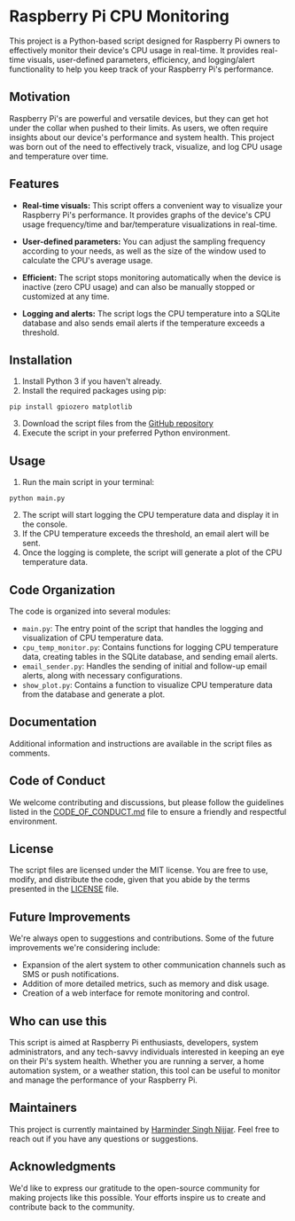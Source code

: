 # Raspberry Pi CPU Monitoring

This project is a Python-based script designed for Raspberry Pi owners to effectively monitor their device's CPU usage in real-time. It provides real-time visuals, user-defined parameters, efficiency, and logging/alert functionality to help you keep track of your Raspberry Pi's performance.

## Motivation

Raspberry Pi's are powerful and versatile devices, but they can get hot under the collar when pushed to their limits. As users, we often require insights about our device's performance and system health. This project was born out of the need to effectively track, visualize, and log CPU usage and temperature over time.

## Features

- **Real-time visuals:** This script offers a convenient way to visualize your Raspberry Pi's performance. It provides graphs of the device's CPU usage frequency/time and bar/temperature visualizations in real-time.

- **User-defined parameters:** You can adjust the sampling frequency according to your needs, as well as the size of the window used to calculate the CPU's average usage.

- **Efficient:** The script stops monitoring automatically when the device is inactive (zero CPU usage) and can also be manually stopped or customized at any time.

- **Logging and alerts:** The script logs the CPU temperature into a SQLite database and also sends email alerts if the temperature exceeds a threshold.

## Installation

1. Install Python 3 if you haven't already.
2. Install the required packages using pip:
```
pip install gpiozero matplotlib
```

3. Download the script files from the [GitHub repository](https://github.com/harmindersinghnijjar/raspberry_pi_cpu_monitoring)
4. Execute the script in your preferred Python environment.

## Usage

1. Run the main script in your terminal:
```
python main.py
```

2. The script will start logging the CPU temperature data and display it in the console.
3. If the CPU temperature exceeds the threshold, an email alert will be sent.
4. Once the logging is complete, the script will generate a plot of the CPU temperature data.

## Code Organization

The code is organized into several modules:

- `main.py`: The entry point of the script that handles the logging and visualization of CPU temperature data.
- `cpu_temp_monitor.py`: Contains functions for logging CPU temperature data, creating tables in the SQLite database, and sending email alerts.
- `email_sender.py`: Handles the sending of initial and follow-up email alerts, along with necessary configurations.
- `show_plot.py`: Contains a function to visualize CPU temperature data from the database and generate a plot.

## Documentation

Additional information and instructions are available in the script files as comments.

## Code of Conduct

We welcome contributing and discussions, but please follow the guidelines listed in the [CODE_OF_CONDUCT.md](https://github.com/your-repository/blob/main/CODE_OF_CONDUCT.md) file to ensure a friendly and respectful environment.

## License

The script files are licensed under the MIT license. You are free to use, modify, and distribute the code, given that you abide by the terms presented in the [LICENSE](https://github.com/harmindersinghnijjar/raspberry_pi_cpu_monitoring/blob/main/LICENSE) file.

## Future Improvements

We're always open to suggestions and contributions. Some of the future improvements we're considering include:

- Expansion of the alert system to other communication channels such as SMS or push notifications.
- Addition of more detailed metrics, such as memory and disk usage.
- Creation of a web interface for remote monitoring and control.

## Who can use this

This script is aimed at Raspberry Pi enthusiasts, developers, system administrators, and any tech-savvy individuals interested in keeping an eye on their Pi's system health. Whether you are running a server, a home automation system, or a weather station, this tool can be useful to monitor and manage the performance of your Raspberry Pi.

## Maintainers

This project is currently maintained by [Harminder Singh Nijjar](https://www.linkedin.com/in/harmindersinghnijjar/). Feel free to reach out if you have any questions or suggestions.

## Acknowledgments

We'd like to express our gratitude to the open-source community for making projects like this possible. Your efforts inspire us to create and contribute back to the community.


